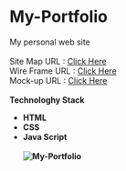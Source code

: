 # My-Portfolio
My personal web site <br><br>
Site Map URL : [Click Here](https://www.gloomaps.com/XiffGPAe7V)<br>
Wire Frame URL : [Click Here](https://wireframe.cc/u4zqj8)<br>
Mock-up URL : [Click Here](https://www.figma.com/proto/Pnzb33ljfZmKNz6cqWhI7D/My-Portfolio?node-id=2%3A2&scaling=min-zoom&page-id=0%3A1&hide-ui=1)<br><br>
<b>Technologhy Stack<b><br>
* HTML<br>
* CSS<br>
* Java Script<br></br>
![My-Portfolio](https://user-images.githubusercontent.com/101242665/180603619-b9c10533-63e6-48e9-ab21-ed240ff781c8.png)
